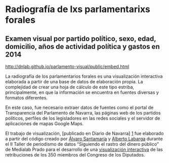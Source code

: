 Radiografía de lxs parlamentarixs forales
=========================================
Examen visual por partido político, sexo, edad, domicilio, años de actividad política y gastos en 2014
------------------------------------------------------------------------------------------------------

http://dnlab.github.io/parlamento-visual/public/embed.html

La radiografía de los parlamentarios forales es una visualización interactiva elaborada a partir de una base de datos de elaboración propia. La complejidad  de crear una hoja de cálculo de este tipo estriba, principalmente, en que la información se encuentra en fuentes diversas y formatos diferentes. 

En este caso, fue necesario extraer datos de fuentes como el portal de Transparencia del Parlamento de Navarra, las páginas web de los partidos políticos, perfiles de los legisladores en las redes sociales y el servidor de aplicaciones de mapas Google Maps. 

El trabajo de visualización, [publicado en Diario de Navarra] [1] fue elaborado a partir del código creado por [Álvaro Santamaría](https://github.com/aluarosi) y [Alberto Labarga](https://github.com/alabarga) durante el II Taller de periodismo de datos “Siguiendo el rastro del dinero público” de Medialab Prado para el desarrollo de una [visualización interactiva](http://sueldosdiputados.herokuapp.com/) de las retribuciones de los 350 miembros del Congreso de los Diputados. 



[1]: http://especiales.diariodenavarra.es/parlamento/
